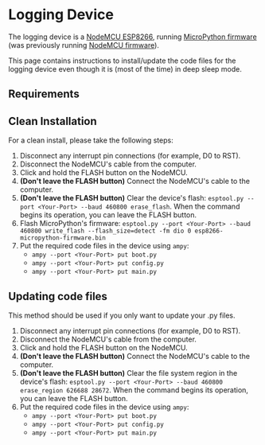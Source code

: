 # Logging Device
The logging device is a [NodeMCU ESP8266](http://nodemcu.com/index_en.html), running [MicroPython firmware](https://micropython.org/) (was previously running [NodeMCU firmware](https://github.com/nodemcu/nodemcu-firmware)).

This page contains instructions to install/update the code files for the logging device even though it is (most of the time) in deep sleep mode.

## Requirements 

## Clean Installation
For a clean install, please take the following steps:
1. Disconnect any interrupt pin connections (for example, D0 to RST).
2. Disconnect the NodeMCU's cable from the computer.
3. Click and hold the FLASH button on the NodeMCU.
4. **(Don't leave the FLASH button)** Connect the NodeMCU's cable to the computer.
5. **(Don't leave the FLASH button)** Clear the device's flash:  `esptool.py --port <Your-Port> --baud 460800 erase_flash`. When the command begins its operation, you can leave the FLASH button.
6. Flash MicroPython's firmware: `esptool.py --port <Your-Port> --baud 460800 write_flash --flash_size=detect -fm dio 0 esp8266-micropython-firmware.bin`
7. Put the required code files in the device using `ampy`:
    * `ampy --port <Your-Port> put boot.py`
    * `ampy --port <Your-Port> put config.py`
    * `ampy --port <Your-Port> put main.py`

## Updating code files
This method should be used if you only want to update your .py files.
1. Disconnect any interrupt pin connections (for example, D0 to RST).
2. Disconnect the NodeMCU's cable from the computer.
3. Click and hold the FLASH button on the NodeMCU.
4. **(Don't leave the FLASH button)** Connect the NodeMCU's cable to the computer.
5. **(Don't leave the FLASH button)** Clear the file system region in the device's flash:  `esptool.py --port <Your-Port> --baud 460800  erase_region 626688 28672`. When the command begins its operation, you can leave the FLASH button.
6. Put the required code files in the device using `ampy`:
    * `ampy --port <Your-Port> put boot.py`
    * `ampy --port <Your-Port> put config.py`
    * `ampy --port <Your-Port> put main.py`

